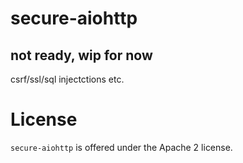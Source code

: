 # secure-aiohttp

## not ready, wip for now
csrf/ssl/sql injectctions etc.




# License

`secure-aiohttp` is offered under the Apache 2 license.

